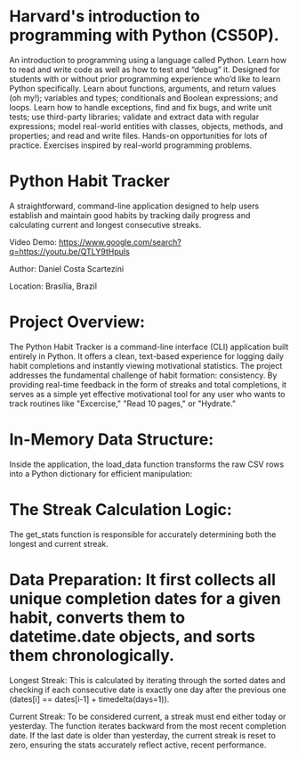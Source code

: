 # Harvard's introduction to programming with Python (CS50P).
An introduction to programming using a language called Python. Learn how to read and write code as well as how to test and “debug” it. Designed for students with or without prior programming experience who’d like to learn Python specifically. Learn about functions, arguments, and return values (oh my!); variables and types; conditionals and Boolean expressions; and loops. Learn how to handle exceptions, find and fix bugs, and write unit tests; use third-party libraries; validate and extract data with regular expressions; model real-world entities with classes, objects, methods, and properties; and read and write files. Hands-on opportunities for lots of practice. Exercises inspired by real-world programming problems.


# Python Habit Tracker

A straightforward, command-line application designed to help users establish and maintain good habits by tracking daily progress and calculating current and longest consecutive streaks.

Video Demo: https://www.google.com/search?q=https://youtu.be/QTLY9tHpuIs

Author: Daniel Costa Scartezini

Location: Brasília, Brazil


# Project Overview:

The Python Habit Tracker is a command-line interface (CLI) application built entirely in Python. It offers a clean, text-based experience for logging daily habit completions and instantly viewing motivational statistics.
The project addresses the fundamental challenge of habit formation: consistency. By providing real-time feedback in the form of streaks and total completions, it serves as a simple yet effective motivational tool for any user who wants to track routines like "Excercise," "Read 10 pages," or "Hydrate."


# In-Memory Data Structure:

Inside the application, the load_data function transforms the raw CSV rows into a Python dictionary for efficient manipulation:


# The Streak Calculation Logic:

The get_stats function is responsible for accurately determining both the longest and current streak.

# Data Preparation: It first collects all unique completion dates for a given habit, converts them to datetime.date objects, and sorts them chronologically.

Longest Streak: This is calculated by iterating through the sorted dates and checking if each consecutive date is exactly one day after the previous one (dates[i] == dates[i-1] + timedelta(days=1)).

Current Streak: To be considered current, a streak must end either today or yesterday. The function iterates backward from the most recent completion date. If the last date is older than yesterday, the current streak is reset to zero, ensuring the stats accurately reflect active, recent performance.


